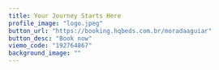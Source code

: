 ```yaml
---
title: Your Journey Starts Here
profile_image: "logo.jpeg"
button_url: "https://booking.hqbeds.com.br/moradaaguiar"
button_desc: "Book now"
viemo_code: "192764867"
background_image: ""
---
```

